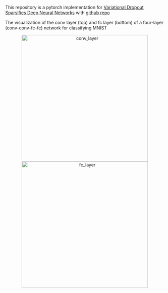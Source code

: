 This repository is a pytorch implementation for [Variational Dropout Sparsifies Deep Neural Networks](https://arxiv.org/abs/1701.05369) with [github repo](https://github.com/senya-ashukha/variational-dropout-sparsifies-dnn)

The visualization of the conv layer (top) and fc layer (bottom) of a four-layer (conv-conv-fc-fc) network for classifying MNIST 

<p align="center">
    <img height="400" alt="conv_layer" src="https://gitlab.ilabt.imec.be/bobli/variational_dropout_sparsity/raw/master/feature_conv_1.gif"/>
    <img height="400" alt="fc_layer" src="https://gitlab.ilabt.imec.be/bobli/variational_dropout_sparsity/raw/master/feature_fc_2.gif"/>
</p>



